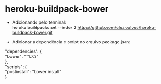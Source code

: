 # heroku-buildpack-bower

- Adicionando pelo terminal:<br/>
heroku buildpacks:set --index 2 https://github.com/clezioalves/heroku-buildpack-bower.git

- Adicionar a dependência e script no arquivo package.json:<br/>

"dependencies": {<br/>
	"bower": "^1.7.9"<br/>
},<br/>
"scripts": {<br/>
	"postinstall": "bower install"<br/>
}<br/>
